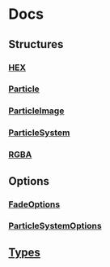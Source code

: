# Docs

## Structures

### [HEX](structures/HEX.md#class-hex)
### [Particle](./structures/Particle.md#class-particle)
### [ParticleImage](./structures/ParticleImage.md#class-particleimage)
### [ParticleSystem](./structures/ParticleSystem.md#class-particlesystem)
### [RGBA](./structures/RGBA.md#class-rgba)

## Options

### [FadeOptions](./options/FadeOptions.md#interface-fadeoptions)
### [ParticleSystemOptions](./options/ParticleSystemOptions.md#interface-particlesystemoptions)

## [Types](./types.md)